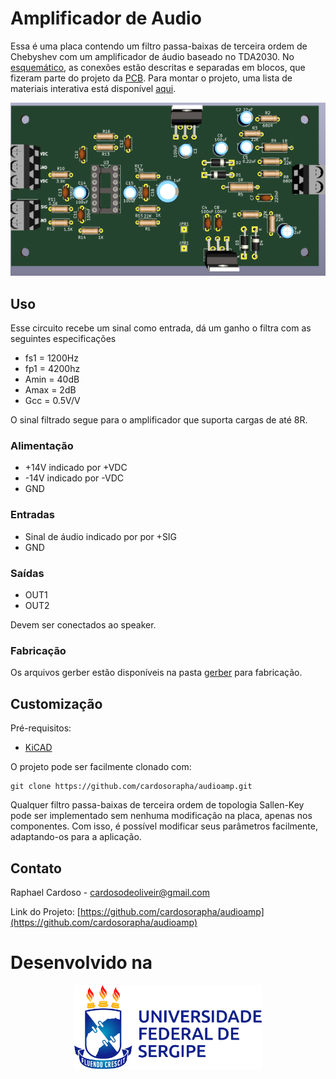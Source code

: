 # Amplificador de Audio

Essa é uma placa contendo um filtro passa-baixas de terceira ordem de Chebyshev com um amplificador de áudio baseado no TDA2030. No [esquemático](./Esquemático.pdf), as conexões estão descritas e separadas em blocos, que fizeram parte do projeto da [PCB](./PCB.pdf). Para montar o projeto, uma lista de materiais interativa está disponível [aqui](https://cardosorapha.github.io/audioamp/).

<img src="/imagens/frente.png" alt="Frente"/>

## Uso

Esse circuito recebe um sinal como entrada, dá um ganho o filtra com as seguintes especificações

* fs1 = 1200Hz
* fp1 = 4200hz
* Amin = 40dB
* Amax = 2dB
* Gcc = 0.5V/V

O sinal filtrado segue para o amplificador que suporta cargas de até 8R. 

### Alimentação

* +14V indicado por +VDC
* -14V indicado por -VDC
* GND

### Entradas

* Sinal de áudio indicado por por +SIG
* GND

### Saídas

* OUT1
* OUT2

Devem ser conectados ao speaker.

### Fabricação

Os arquivos gerber estão disponíveis na pasta [gerber](./gerber) para fabricação. 

## Customização

Pré-requisitos:
* [KiCAD](https://kicad-pcb.org/)

O projeto pode ser facilmente clonado com:
```
git clone https://github.com/cardosorapha/audioamp.git
```

Qualquer filtro passa-baixas de terceira ordem de topologia Sallen-Key pode ser implementado sem nenhuma modificação na placa, apenas nos componentes. Com isso, é possível modificar seus parâmetros facilmente, adaptando-os para a aplicação.

## Contato

Raphael Cardoso - cardosodeoliveir@gmail.com

Link do Projeto: [https://github.com/cardosorapha/audioamp](https://github.com/cardosorapha/audioamp)


# Desenvolvido na 

<p align="center">
  <img src="imagens/ufs_horizontal_positiva.png" width="300" />
</p>
